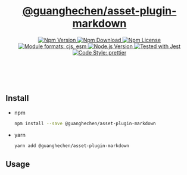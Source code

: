 <header>
  <h1 align="center">
    <a href="https://github.com/guanghechen/yozora/tree/main/packages/asset-plugin-markdown#readme">@guanghechen/asset-plugin-markdown</a>
  </h1>
  <div align="center">
    <a href="https://www.npmjs.com/package/@guanghechen/asset-plugin-markdown">
      <img
        alt="Npm Version"
        src="https://img.shields.io/npm/v/@guanghechen/asset-plugin-markdown.svg"
      />
    </a>
    <a href="https://www.npmjs.com/package/@guanghechen/asset-plugin-markdown">
      <img
        alt="Npm Download"
        src="https://img.shields.io/npm/dm/@guanghechen/asset-plugin-markdown.svg"
      />
    </a>
    <a href="https://www.npmjs.com/package/@guanghechen/asset-plugin-markdown">
      <img
        alt="Npm License"
        src="https://img.shields.io/npm/l/@guanghechen/asset-plugin-markdown.svg"
      />
    </a>
    <a href="#install">
      <img
        alt="Module formats: cjs, esm"
        src="https://img.shields.io/badge/module_formats-cjs%2C%20esm-green.svg"
      />
    </a>
    <a href="https://github.com/nodejs/node">
      <img
        alt="Node.js Version"
        src="https://img.shields.io/node/v/@guanghechen/asset-plugin-markdown"
      />
    </a>
    <a href="https://github.com/facebook/jest">
      <img
        alt="Tested with Jest"
        src="https://img.shields.io/badge/tested_with-jest-9c465e.svg"
      />
    </a>
    <a href="https://github.com/prettier/prettier">
      <img
        alt="Code Style: prettier"
        src="https://img.shields.io/badge/code_style-prettier-ff69b4.svg?style=flat-square"
      />
    </a>
  </div>
</header>
<br/>

## Install

* npm

  ```bash
  npm install --save @guanghechen/asset-plugin-markdown
  ```

* yarn

  ```bash
  yarn add @guanghechen/asset-plugin-markdown
  ```

## Usage

